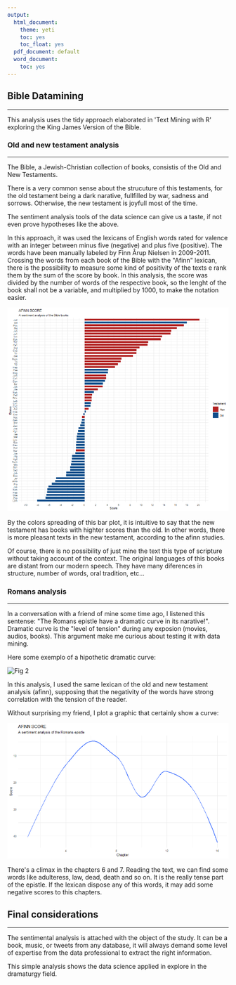 ```yaml
---
output:
  html_document:
    theme: yeti
    toc: yes
    toc_float: yes
  pdf_document: default
  word_document:
    toc: yes
---
```

## Bible Datamining
***
This analysis uses the tidy approach elaborated in 'Text Mining with R' exploring the King James Version of the Bible.

### Old and new testament analysis
***
The Bible, a Jewish-Christian collection of books, consistis of the Old and New Testaments.

There is a very common sense about the strucuture of this testaments, for the old testament being a dark narative, fullfilled by war, sadness and sorrows. Otherwise, the new testament is joyfull most of the time.

The sentiment analysis tools of the data science can give us a taste, if not even prove hypotheses like the above.

In this approach, it was used the lexicans of English words rated for valence with an integer between minus five (negative) and plus five (positive). The words have been manually labeled by Finn Årup Nielsen in 2009-2011. Crossing the words from each book of the Bible with the "Afinn" lexican, there is the possibility to measure some kind of positivity of the texts e rank them by the sum of the score by book. In this analysis, the score was divided by the number of words of the respective book, so the lenght of the book shall not be a variable, and multiplied by 1000, to make the notation easier.

![](/sumarize_of_all_books.png "Fig 1")


By the colors spreading of this bar plot, it is intuitive to say that the new testament has books with highter scores than the old. In other words, there is more pleasant texts in the new testament, according to the afinn studies.

Of course, there is no possibility of just mine the text this type of scripture without taking account of the context. The original languages of this books are distant from our modern speech. They have many diferences in structure, number of words, oral tradition, etc...

### Romans analysis
***
In a conversation with a friend of mine some time ago, I listened this sentense: "The Romans epistle have a dramatic curve in its narative!". Dramatic curve is the "level of tension" during any exposion (movies, audios, books).
This argument make me curious about testing it with data mining.

Here some exemplo of a hipothetic dramatic curve:

![](https://magisterwernegren.files.wordpress.com/2017/11/dramatic-curve.jpg "Fig 2")

In this analysis, I used the same lexican of the old and new testament analysis (afinn), supposing that the negativity of the words have strong correlation with the tension of the reader.

Without surprising my friend, I plot a graphic that certainly show a curve:

![](/Romans_plot.png "Fig 3")

There's a climax in the chapters 6 and 7. Reading the text, we can find some words like adulteress, law, dead, death and so on. It is the really tense part of the epistle. If the lexican dispose any of this words, it may add some negative scores to this chapters.


## Final considerations
***
The sentimental analysis is attached with the object of the study. It can be a book, music, or tweets from any database, it will always demand some level of expertise from the data professional to extract the right information.

This simple analysis shows the data science applied in explore in the dramaturgy field.










